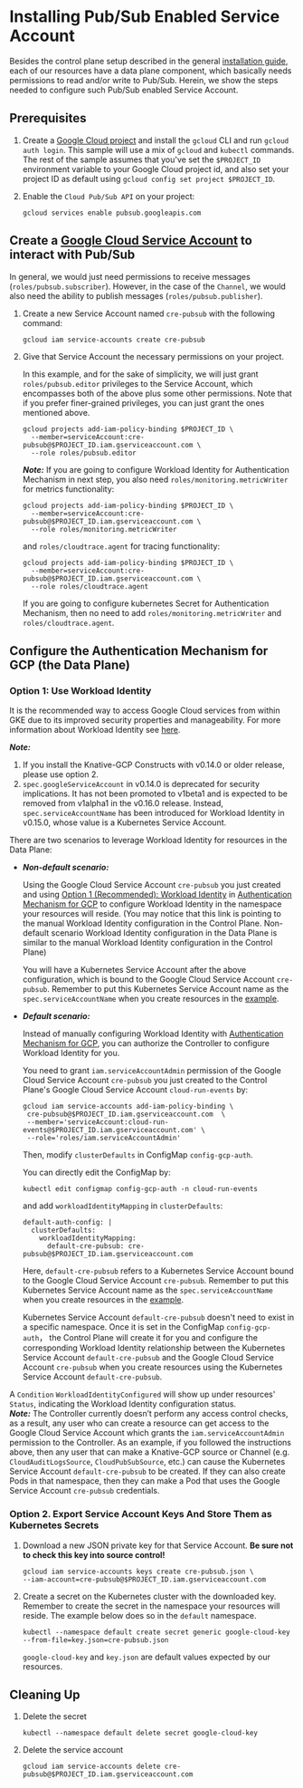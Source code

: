 # Installing Pub/Sub Enabled Service Account

Besides the control plane setup described in the general
[installation guide](./install-knative-gcp.md), each of our resources have a
data plane component, which basically needs permissions to read and/or write to
Pub/Sub. Herein, we show the steps needed to configure such Pub/Sub enabled
Service Account.

## Prerequisites

1. Create a
   [Google Cloud project](https://cloud.google.com/resource-manager/docs/creating-managing-projects)
   and install the `gcloud` CLI and run `gcloud auth login`. This sample will
   use a mix of `gcloud` and `kubectl` commands. The rest of the sample assumes
   that you've set the `$PROJECT_ID` environment variable to your Google Cloud
   project id, and also set your project ID as default using
   `gcloud config set project $PROJECT_ID`.

1. Enable the `Cloud Pub/Sub API` on your project:

   ```shell
   gcloud services enable pubsub.googleapis.com
   ```

## Create a [Google Cloud Service Account](https://console.cloud.google.com/iam-admin/serviceaccounts/project) to interact with Pub/Sub

In general, we would just need permissions to receive messages
(`roles/pubsub.subscriber`). However, in the case of the `Channel`, we would
also need the ability to publish messages (`roles/pubsub.publisher`).

1. Create a new Service Account named `cre-pubsub` with the following command:

   ```shell
   gcloud iam service-accounts create cre-pubsub
   ```

1. Give that Service Account the necessary permissions on your project.

   In this example, and for the sake of simplicity, we will just grant
   `roles/pubsub.editor` privileges to the Service Account, which encompasses
   both of the above plus some other permissions. Note that if you prefer
   finer-grained privileges, you can just grant the ones mentioned above.

   ```shell
   gcloud projects add-iam-policy-binding $PROJECT_ID \
     --member=serviceAccount:cre-pubsub@$PROJECT_ID.iam.gserviceaccount.com \
     --role roles/pubsub.editor
   ```
   
   ***Note:***
   If you are going to configure Workload Identity for Authentication Mechanism in next step, 
   you also need `roles/monitoring.metricWriter` for metrics functionality:
      ```shell
      gcloud projects add-iam-policy-binding $PROJECT_ID \
        --member=serviceAccount:cre-pubsub@$PROJECT_ID.iam.gserviceaccount.com \
        --role roles/monitoring.metricWriter
      ```
   and `roles/cloudtrace.agent` for tracing functionality:
      ```shell
      gcloud projects add-iam-policy-binding $PROJECT_ID \
        --member=serviceAccount:cre-pubsub@$PROJECT_ID.iam.gserviceaccount.com \
        --role roles/cloudtrace.agent
      ```
   If you are going to configure kubernetes Secret for Authentication Mechanism, 
   then no need to add `roles/monitoring.metricWriter` and `roles/cloudtrace.agent`.

## Configure the Authentication Mechanism for GCP (the Data Plane)

### Option 1: Use Workload Identity

It is the recommended way to access Google Cloud services from within GKE due to
its improved security properties and manageability. For more information about
Workload Identity see
[here](https://cloud.google.com/kubernetes-engine/docs/how-to/workload-identity).

**_Note:_**

1. If you install the Knative-GCP Constructs with v0.14.0 or older release,
   please use option 2.
2. `spec.googleServiceAccount` in v0.14.0 is deprecated for security
   implications. It has not been promoted to v1beta1 and is expected to be
   removed from v1alpha1 in the v0.16.0 release. Instead,
   `spec.serviceAccountName` has been introduced for Workload Identity in
   v0.15.0, whose value is a Kubernetes Service Account.

There are two scenarios to leverage Workload Identity for resources in the Data
Plane:

- **_Non-default scenario:_**

  Using the Google Cloud Service Account `cre-pubsub` you just created and using
  [Option 1 (Recommended): Workload Identity](../install/authentication-mechanisms-gcp.md/#option-1-recommended-workload-identity)
  in
  [Authentication Mechanism for GCP](../install/authentication-mechanisms-gcp.md)
  to configure Workload Identity in the namespace your resources will reside.
  (You may notice that this link is pointing to the manual Workload Identity
  configuration in the Control Plane. Non-default scenario Workload Identity
  configuration in the Data Plane is similar to the manual Workload Identity
  configuration in the Control Plane)

  You will have a Kubernetes Service Account after the above configuration,
  which is bound to the Google Cloud Service Account `cre-pubsub`. Remember to
  put this Kubernetes Service Account name as the `spec.serviceAccountName` when
  you create resources in the
  [example](https://github.com/google/knative-gcp/tree/master/docs/examples).

- **_Default scenario:_**

  Instead of manually configuring Workload Identity with
  [Authentication Mechanism for GCP](../install/authentication-mechanisms-gcp.md),
  you can authorize the Controller to configure Workload Identity for you.

  You need to grant `iam.serviceAccountAdmin` permission of the Google Cloud
  Service Account `cre-pubsub` you just created to the Control Plane's Google
  Cloud Service Account `cloud-run-events` by:

  ```shell
  gcloud iam service-accounts add-iam-policy-binding \
   cre-pubsub@$PROJECT_ID.iam.gserviceaccount.com  \
   --member='serviceAccount:cloud-run-events@$PROJECT_ID.iam.gserviceaccount.com' \
   --role='roles/iam.serviceAccountAdmin'
  ```

  Then, modify `clusterDefaults` in ConfigMap `config-gcp-auth`.

  You can directly edit the ConfigMap by:

  ```shell
  kubectl edit configmap config-gcp-auth -n cloud-run-events
  ```

  and add `workloadIdentityMapping` in `clusterDefaults`:

  ```shell
  default-auth-config: |
    clusterDefaults:
      workloadIdentityMapping:
        default-cre-pubsub: cre-pubsub@$PROJECT_ID.iam.gserviceaccount.com
  ```

  Here, `default-cre-pubsub` refers to a Kubernetes Service Account bound to the
  Google Cloud Service Account `cre-pubsub`. Remember to put this Kubernetes
  Service Account name as the `spec.serviceAccountName` when you create
  resources in the
  [example](https://github.com/google/knative-gcp/tree/master/docs/examples).

  Kubernetes Service Account `default-cre-pubsub` doesn't need to exist in a
  specific namespace. Once it is set in the ConfigMap `config-gcp-auth`， the
  Control Plane will create it for you and configure the corresponding Workload
  Identity relationship between the Kubernetes Service Account
  `default-cre-pubsub` and the Google Cloud Service Account `cre-pubsub` when
  you create resources using the Kubernetes Service Account
  `default-cre-pubsub`.

A `Condition` `WorkloadIdentityConfigured` will show up under resources'
`Status`, indicating the Workload Identity configuration status.  
 **_Note:_** The Controller currently doesn’t perform any access control checks,
as a result, any user who can create a resource can get access to the Google Cloud
Service Account which grants the `iam.serviceAccountAdmin` permission to the Controller.
As an example, if you followed the instructions above, then any user that can make
a Knative-GCP source or Channel (e.g. `CloudAuditLogsSource`, `CloudPubSubSource`,
etc.) can cause the Kubernetes Service Account `default-cre-pubsub` to be created.
If they can also create Pods in that namespace, then they can make a Pod that uses
the Google Service Account `cre-pubsub` credentials.

### Option 2. Export Service Account Keys And Store Them as Kubernetes Secrets

1. Download a new JSON private key for that Service Account. **Be sure not to
   check this key into source control!**

   ```shell
   gcloud iam service-accounts keys create cre-pubsub.json \
   --iam-account=cre-pubsub@$PROJECT_ID.iam.gserviceaccount.com
   ```

1. Create a secret on the Kubernetes cluster with the downloaded key. Remember
   to create the secret in the namespace your resources will reside. The example
   below does so in the `default` namespace.

   ```shell
   kubectl --namespace default create secret generic google-cloud-key --from-file=key.json=cre-pubsub.json
   ```

   `google-cloud-key` and `key.json` are default values expected by our
   resources.

## Cleaning Up

1. Delete the secret

   ```shell
   kubectl --namespace default delete secret google-cloud-key
   ```

1. Delete the service account

   ```shell
   gcloud iam service-accounts delete cre-pubsub@$PROJECT_ID.iam.gserviceaccount.com
   ```
